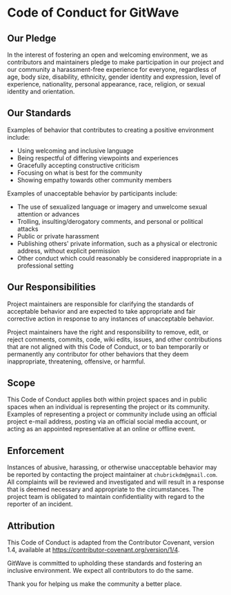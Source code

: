 # Code of Conduct for GitWave

## Our Pledge
In the interest of fostering an open and welcoming environment, we as contributors and maintainers pledge 
to make participation in our project and our community a harassment-free experience for everyone, regardless 
of age, body size, disability, ethnicity, gender identity and expression, level of experience, nationality, 
personal appearance, race, religion, or sexual identity and orientation.

## Our Standards
Examples of behavior that contributes to creating a positive environment include:
- Using welcoming and inclusive language
- Being respectful of differing viewpoints and experiences
- Gracefully accepting constructive criticism
- Focusing on what is best for the community
- Showing empathy towards other community members

Examples of unacceptable behavior by participants include:
- The use of sexualized language or imagery and unwelcome sexual attention or advances
- Trolling, insulting/derogatory comments, and personal or political attacks
- Public or private harassment
- Publishing others' private information, such as a physical or electronic address, without explicit permission
- Other conduct which could reasonably be considered inappropriate in a professional setting

## Our Responsibilities
Project maintainers are responsible for clarifying the standards of acceptable behavior and are expected to 
take appropriate and fair corrective action in response to any instances of unacceptable behavior.

Project maintainers have the right and responsibility to remove, edit, or reject comments, commits, code, wiki
edits, issues, and other contributions that are not aligned with this Code of Conduct, or to ban temporarily or 
permanently any contributor for other behaviors that they deem inappropriate, threatening, offensive, or harmful.

## Scope
This Code of Conduct applies both within project spaces and in public spaces when an individual is representing
the project or its community. Examples of representing a project or community include using an official project
e-mail address, posting via an official social media account, or acting as an appointed representative at an 
online or offline event.

## Enforcement
Instances of abusive, harassing, or otherwise unacceptable behavior may be reported by contacting the project
maintainer at `chubrickdm@gmail.com`. All complaints will be reviewed and investigated and will result in a response 
that is deemed necessary and appropriate to the circumstances. The project team is obligated to maintain 
confidentiality with regard to the reporter of an incident.

## Attribution
This Code of Conduct is adapted from the Contributor Covenant, version 1.4, available at
https://contributor-covenant.org/version/1/4.

GitWave is committed to upholding these standards and fostering an inclusive environment. 
We expect all contributors to do the same.

Thank you for helping us make the community a better place.